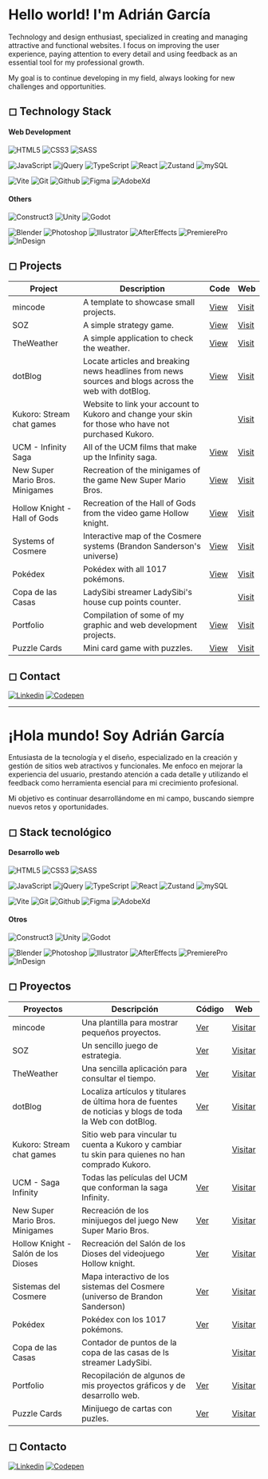 # Hello world! I'm Adrián García

Technology and design enthusiast, specialized in creating and managing attractive and functional websites. I focus on improving the user experience, paying attention to every detail and using feedback as an essential tool for my professional growth.

My goal is to continue developing in my field, always looking for new challenges and opportunities.

## ◻ Technology Stack

#### Web Development

![HTML5](https://img.shields.io/badge/HTML5-303030?style=flat&logo=html5&logoColor=white)
![CSS3](https://img.shields.io/badge/CSS3-303030?style=flat&logo=css3&logoColor=white)
![SASS](https://img.shields.io/badge/SASS-303030?style=flat&logo=sass&logoColor=white)

![JavaScript](https://img.shields.io/badge/JavaScript-303030?style=flat&logo=javascript&logoColor=white)
![jQuery](https://img.shields.io/badge/jQuery-303030?style=flat&logo=jquery&logoColor=white)
![TypeScript](https://img.shields.io/badge/TypeScript-303030?style=flat&logo=typescript&logoColor=white)
![React](https://img.shields.io/badge/React-303030?style=flat&logo=react&logoColor=white)
![Zustand](https://img.shields.io/badge/Zustand-303030?style=flat&logo=react&logoColor=white)
![mySQL](https://img.shields.io/badge/mySQL-303030?style=flat&logo=mysql&logoColor=white)

![Vite](https://img.shields.io/badge/Vite-303030?style=flat&logo=vite&logoColor=white)
![Git](https://img.shields.io/badge/Git-303030?style=flat&logo=git&logoColor=white)
![Github](https://img.shields.io/badge/Github-303030?style=flat&logo=github&logoColor=white)
![Figma](https://img.shields.io/badge/Figma-303030?style=flat&logo=figma&logoColor=white)
![AdobeXd](https://img.shields.io/badge/AdobeXd-303030?style=flat&logo=adobexd&logoColor=white)

#### Others

![Construct3](https://img.shields.io/badge/Construct%203-303030?style=flat&logo=construct3&logoColor=white)
![Unity](https://img.shields.io/badge/Unity-303030?style=flat&logo=unity&logoColor=white)
![Godot](https://img.shields.io/badge/Godot-303030?style=flat&logo=godotengine&logoColor=white)

![Blender](https://img.shields.io/badge/Blender-303030?style=flat&logo=blender&logoColor=white)
![Photoshop](https://img.shields.io/badge/Photoshop-303030?style=flat&logo=adobephotoshop&logoColor=white)
![Illustrator](https://img.shields.io/badge/Illustrator-303030?style=flat&logo=adobeillustrator&logoColor=white)
![AfterEffects](https://img.shields.io/badge/After%20Effects-303030?style=flat&logo=adobeaftereffects&logoColor=white)
![PremierePro](https://img.shields.io/badge/Premiere%20Pro-303030?style=flat&logo=adobepremierepro&logoColor=white)
![InDesign](https://img.shields.io/badge/InDesign-303030?style=flat&logo=adobeindesign&logoColor=white)

## ◻ Projects

| Project | Description | Code | Web |
| --- | --- | --- | --- |
| mincode | A template to showcase small projects. | [View][mincode-c] | [Visit][mincode-d] |
| SOZ | A simple strategy game. | [View][soz-c] | [Visit][soz-d] |
| TheWeather | A simple application to check the weather. | [View][theweather-c] | [Visit][theweather-d] |
| dotBlog | Locate articles and breaking news headlines from news sources and blogs across the web with dotBlog. | [View][dotblog-c] | [Visit][dotblog-d] |
| Kukoro: Stream chat games | Website to link your account to Kukoro and change your skin for those who have not purchased Kukoro. |  | [Visit][kukoro-d] |
| UCM - Infinity Saga | All of the UCM films that make up the Infinity saga. | [View][ucm-c] | [Visit][ucm-d] |
| New Super Mario Bros. Minigames | Recreation of the minigames of the game New Super Mario Bros. | [View][nsmb-minigames-c] | [Visit][nsmb-minigames-d] |
| Hollow Knight - Hall of Gods | Recreation of the Hall of Gods from the video game Hollow knight. | [View][hollow-kinght-hog-c] | [Visit][hollow-kinght-hog-d] |
| Systems of Cosmere | Interactive map of the Cosmere systems (Brandon Sanderson's universe) | [View][cosmere-systems-c] | [Visit][cosmere-systems-d] |
| Pokédex | Pokédex with all 1017 pokémons. | [View][pokedex-c] | [Visit][pokedex-d] |
| Copa de las Casas | LadySibi streamer LadySibi's house cup points counter. |  | [Visit][ladysibi] |
| Portfolio | Compilation of some of my graphic and web development projects. | [View][porfolio-c] | [Visit][porfolio-d] |
| Puzzle Cards | Mini card game with puzzles. | [View][puzzle-cards-c] | [Visit][puzzle-cards-d] |

## ◻ Contact

[![Linkedin](https://img.shields.io/badge/LinkedIn-Adrián%20García-101010?style=for-the-badge&logo=linkedin&labelColor=303030)](https://www.linkedin.com/in/garciagregoriadrian/)
[![Codepen](https://img.shields.io/badge/Codepen-@GariCarandai-101010?style=for-the-badge&logo=codepen&?link=http://left&link=https://www.linkedin.com/in/patriciabecerracorbacho/&labelColor=303030)](https://codepen.io/GariCarandai)

---

# ¡Hola mundo! Soy Adrián García

Entusiasta de la tecnología y el diseño, especializado en la creación y gestión de sitios web atractivos y funcionales. Me enfoco en mejorar la experiencia del usuario, prestando atención a cada detalle y utilizando el feedback como herramienta esencial para mi crecimiento profesional.

Mi objetivo es continuar desarrollándome en mi campo, buscando siempre nuevos retos y oportunidades.

## ◻ Stack tecnológico

#### Desarrollo web

![HTML5](https://img.shields.io/badge/HTML5-303030?style=flat&logo=html5&logoColor=white)
![CSS3](https://img.shields.io/badge/CSS3-303030?style=flat&logo=css3&logoColor=white)
![SASS](https://img.shields.io/badge/SASS-303030?style=flat&logo=sass&logoColor=white)

![JavaScript](https://img.shields.io/badge/JavaScript-303030?style=flat&logo=javascript&logoColor=white)
![jQuery](https://img.shields.io/badge/jQuery-303030?style=flat&logo=jquery&logoColor=white)
![TypeScript](https://img.shields.io/badge/TypeScript-303030?style=flat&logo=typescript&logoColor=white)
![React](https://img.shields.io/badge/React-303030?style=flat&logo=react&logoColor=white)
![Zustand](https://img.shields.io/badge/Zustand-303030?style=flat&logo=react&logoColor=white)
![mySQL](https://img.shields.io/badge/mySQL-303030?style=flat&logo=mysql&logoColor=white)

![Vite](https://img.shields.io/badge/Vite-303030?style=flat&logo=vite&logoColor=white)
![Git](https://img.shields.io/badge/Git-303030?style=flat&logo=git&logoColor=white)
![Github](https://img.shields.io/badge/Github-303030?style=flat&logo=github&logoColor=white)
![Figma](https://img.shields.io/badge/Figma-303030?style=flat&logo=figma&logoColor=white)
![AdobeXd](https://img.shields.io/badge/AdobeXd-303030?style=flat&logo=adobexd&logoColor=white)

#### Otros

![Construct3](https://img.shields.io/badge/Construct%203-303030?style=flat&logo=construct3&logoColor=white)
![Unity](https://img.shields.io/badge/Unity-303030?style=flat&logo=unity&logoColor=white)
![Godot](https://img.shields.io/badge/Godot-303030?style=flat&logo=godotengine&logoColor=white)

![Blender](https://img.shields.io/badge/Blender-303030?style=flat&logo=blender&logoColor=white)
![Photoshop](https://img.shields.io/badge/Photoshop-303030?style=flat&logo=adobephotoshop&logoColor=white)
![Illustrator](https://img.shields.io/badge/Illustrator-303030?style=flat&logo=adobeillustrator&logoColor=white)
![AfterEffects](https://img.shields.io/badge/After%20Effects-303030?style=flat&logo=adobeaftereffects&logoColor=white)
![PremierePro](https://img.shields.io/badge/Premiere%20Pro-303030?style=flat&logo=adobepremierepro&logoColor=white)
![InDesign](https://img.shields.io/badge/InDesign-303030?style=flat&logo=adobeindesign&logoColor=white)

## ◻ Proyectos

| Proyectos | Descripción | Código | Web |
| --- | --- | --- | --- |
| mincode | Una plantilla para mostrar pequeños proyectos. | [Ver][mincode-c] | [Visitar][mincode-d] |
| SOZ | Un sencillo juego de estrategia. | [Ver][soz-c] | [Visitar][soz-d] |
| TheWeather | Una sencilla aplicación para consultar el tiempo. | [Ver][theweather-c] | [Visitar][theweather-d] |
| dotBlog | Localiza artículos y titulares de última hora de fuentes de noticias y blogs de toda la Web con dotBlog. | [Ver][dotblog-c] | [Visitar][dotblog-d] |
| Kukoro: Stream chat games | Sitio web para vincular tu cuenta a Kukoro y cambiar tu skin para quienes no han comprado Kukoro. |  | [Visitar][kukoro-d] |
| UCM - Saga Infinity | Todas las películas del UCM que conforman la saga Infinity. | [Ver][ucm-c] | [Visitar][ucm-d] |
| New Super Mario Bros. Minigames | Recreación de los minijuegos del juego New Super Mario Bros. | [Ver][nsmb-minigames-c] | [Visitar][nsmb-minigames-d] |
| Hollow Knight - Salón de los Dioses | Recreación del Salón de los Dioses del videojuego Hollow knight. | [Ver][hollow-kinght-hog-c] | [Visitar][hollow-kinght-hog-d] |
| Sistemas del Cosmere | Mapa interactivo de los sistemas del Cosmere (universo de Brandon Sanderson) | [Ver][cosmere-systems-c] | [Visitar][cosmere-systems-d] |
| Pokédex | Pokédex con los 1017 pokémons. | [Ver][pokedex-c] | [Visitar][pokedex-d] |
| Copa de las Casas | Contador de puntos de la copa de las casas de ls streamer LadySibi. |  | [Visitar][ladysibi] |
| Portfolio | Recopilación de algunos de mis proyectos gráficos y de desarrollo web. | [Ver][porfolio-c] | [Visitar][porfolio-d] |
| Puzzle Cards | Minijuego de cartas con puzles. | [Ver][puzzle-cards-c] | [Visitar][puzzle-cards-d] |

## ◻ Contacto

[![Linkedin](https://img.shields.io/badge/LinkedIn-Adrián%20García-101010?style=for-the-badge&logo=linkedin&labelColor=303030)](https://www.linkedin.com/in/garciagregoriadrian/)
[![Codepen](https://img.shields.io/badge/Codepen-@GariCarandai-101010?style=for-the-badge&logo=codepen&?link=http://left&link=https://www.linkedin.com/in/patriciabecerracorbacho/&labelColor=303030)](https://codepen.io/GariCarandai)

[//]: # 'Links'
[mincode-c]: https://github.com/adrian-gg/mincode/
[mincode-d]: https://adrian-gg.github.io/demos/mincode/
[soz-c]: https://github.com/adrian-gg/soz/
[soz-d]: https://adrian-gg.github.io/demos/soz/
[theweather-c]: https://github.com/adrian-gg/theweather/
[theweather-d]: https://adrian-gg.github.io/demos/theweather/
[dotblog-c]: https://github.com/adrian-gg/dotblog/
[dotblog-d]: https://adrian-gg.github.io/demos/dotblog/
[kukoro-d]: https://kkr.heynaugames.com/
[ucm-c]: https://github.com/adrian-gg/ucm/
[ucm-d]: https://adrian-gg.github.io/ucm/
[nsmb-minigames-c]: https://github.com/adrian-gg/nsmb-minigames/
[nsmb-minigames-d]: https://adrian-gg.github.io/demos/nsmb-minigames/
[hollow-kinght-hog-c]: https://github.com/adrian-gg/hollow-knight-hog/
[hollow-kinght-hog-d]: https://adrian-gg.github.io/demos/hollow-knight-hog/
[cosmere-systems-c]: https://github.com/adrian-gg/cosmere-systems/
[cosmere-systems-d]: https://adrian-gg.github.io/cosmere-systems/
[pokedex-c]: https://github.com/adrian-gg/pokedex/
[pokedex-d]: https://adrian-gg.github.io/pokedex/
[ladysibi]: https://copacasas.ladysibi.com/
[puzzle-cards-c]: https://github.com/adrian-gg/puzzle-cards/
[puzzle-cards-d]: https://adrian-gg.github.io/puzzle-cards/
[porfolio-c]: https://github.com/adrian-gg/adrian-gg.github.io/
[porfolio-d]: https://adrian-gg.github.io/
